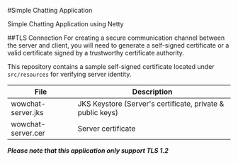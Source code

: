 #Simple Chatting Application

Simple Chatting Application using Netty

##TLS Connection
For creating a secure communication channel between the server and client, you will need to generate a self-signed certificate or a valid certificate signed by
a trustworthy certificate authority.

This repository contains a sample self-signed certificate located under `src/resources` for verifying server identity.


| File      | Description       |
| ----------- | ----------- |
| wowchat-server.jks      | JKS Keystore (Server's certificate, private & public keys)|
| wowchat-server.cer      | Server certificate     |

_**Please note that this application only support TLS 1.2**_